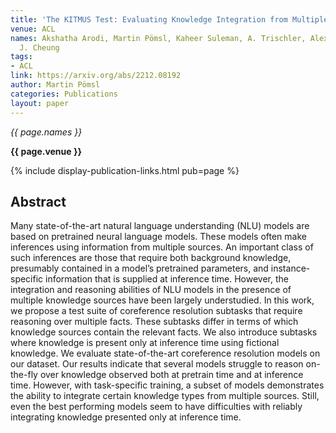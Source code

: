 ```yaml
---
title: 'The KITMUS Test: Evaluating Knowledge Integration from Multiple Sources'
venue: ACL
names: Akshatha Arodi, Martin Pömsl, Kaheer Suleman, A. Trischler, Alexandra Olteanu,
  J. Cheung
tags:
- ACL
link: https://arxiv.org/abs/2212.08192
author: Martin Pömsl
categories: Publications
layout: paper
---
```


*{{ page.names }}*

**{{ page.venue }}**

{% include display-publication-links.html pub=page %}

## Abstract

Many state-of-the-art natural language understanding (NLU) models are based on pretrained neural language models. These models often make inferences using information from multiple sources. An important class of such inferences are those that require both background knowledge, presumably contained in a model’s pretrained parameters, and instance-specific information that is supplied at inference time. However, the integration and reasoning abilities of NLU models in the presence of multiple knowledge sources have been largely understudied. In this work, we propose a test suite of coreference resolution subtasks that require reasoning over multiple facts. These subtasks differ in terms of which knowledge sources contain the relevant facts. We also introduce subtasks where knowledge is present only at inference time using fictional knowledge. We evaluate state-of-the-art coreference resolution models on our dataset. Our results indicate that several models struggle to reason on-the-fly over knowledge observed both at pretrain time and at inference time. However, with task-specific training, a subset of models demonstrates the ability to integrate certain knowledge types from multiple sources. Still, even the best performing models seem to have difficulties with reliably integrating knowledge presented only at inference time.